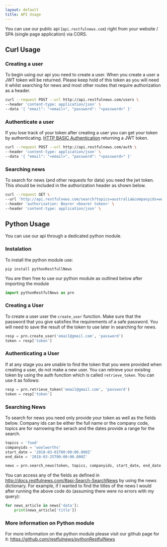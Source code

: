 ```yaml
---
layout: default
title: API Usage
---
```


You can use our public api (`api.restfulnews.com`) right from your website / SPA (single page application) via CORS.

## Curl Usage

### Creating a user
To begin using our api you need to create a user. When you create a user a JWT token will be returned. Please keep hold of this token as you will need it whilst searching for news and most other routes that require authorization as a header.

```bash
curl --request POST --url http://api.restfulnews.com/users \
--header 'content-type: application/json' \
--data '{ "email": "<email>", "password": "<password>" }'
```

### Authenticate a user
If you lose track of your token after creating a user you can get your token by authenticating.
[HTTP BASIC Authentication](https://developer.mozilla.org/en-US/docs/Web/HTTP/Authentication#Basic_authentication_scheme) returning a JWT token.
```bash
curl --request POST --url http://api.restfulnews.com/auth \
--header 'content-type: application/json' \
--data '{ "email": "<email>", "password": "<password>" }'
```

### Searching news
To search for news (and other requests for data) you need the jwt token. This should be included in the authorization header as shown below.
```bash
curl --request GET \
--url 'http://api.restfulnews.com/search?topics=australia&companyids=woolworths&start_date=2011-02-22T23:39:03.000Z&end_date=2018-02-22T23:39:03.000Z' \
--header 'authorization: Bearer <bearer token>' \
--header 'content-type: application/json' \
```

## Python Usage

You can use our api through a dedicated python module.

### Instalation

To install the python module use:
```
pip install pythonRestfullNews
```

You are then free to use our python module as outlined below after importing the module

```python
import pythonRestfulNews as prn
```

### Creating a User

To create a user user the `create_user` function. Make sure that the password that you give satisfies the requirements of a safe password.
You will need to save the result of the token to use later in searching for news.

```python
resp = prn.create_user('email@gmail.com', 'password')
token = resp['token']
```

### Authenticating a User

If at any stage you are unable to find the token that you were provided when creating a user, do not make a new user. You can retrieve your exisitng token by using the auth function which is called `retrieve_token`. You can use it as follows:

```python
resp = prn.retrieve_token('email@gmail.com', 'password')
token = resp['token']
```

### Searching News

To search for news you need only provide your token as well as the fields below. Company ids can be either the full name or the company code, topics are for narrowing the serach and the dates provide a range for the search.

```python
topics = 'food'
companyids = 'woolworths'
start_date = '2018-03-01T00:00:00.000Z'
end_date = '2018-03-25T00:00:00.000Z'

news = prn.search_news(token, topics, companyids, start_date, end_date)
```
You can access any of the fields as defined in http://docs.restfulnews.com/#api-Search-SearchNews by using the news dictionary. For example, if I wanted to find the  titles of the news I would after running the above code do (assuming there were no errors with my query):

```python
for news_article in news['data']:
    print(news_article['title'])
```

### More information on Python module
For more information on the python module please visit our github page for it: https://github.com/restfulnews/pythonRestfulNews
